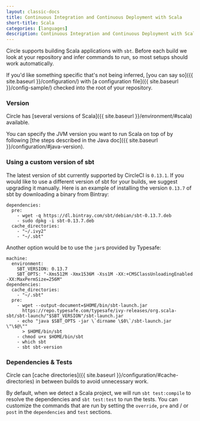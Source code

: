 ```yaml
---
layout: classic-docs
title: Continuous Integration and Continuous Deployment with Scala
short-title: Scala
categories: [languages]
description: Continuous Integration and Continuous Deployment with Scala
---
```


Circle supports building Scala applications with `sbt`. Before each
build we look at your repository and infer commands to run, so most
setups should work automatically.

If you'd like something specific that's not being inferred,
[you can say so]({{ site.baseurl }}/configuration/) with
[a configuration file]({{ site.baseurl }}/config-sample/)
checked into the root of your repository.

### Version

Circle has [several versions of Scala]({{ site.baseurl }}/environment/#scala)
available.

You can specify the JVM version you want to run Scala on top of by
following
[the steps described in the Java doc]({{ site.baseurl }}/configuration/#java-version).

### Using a custom version of sbt

The latest version of sbt currently supported by CircleCI is `0.13.1`.
If you would like to use a different version of sbt for your builds, we
suggest upgrading it manually. Here is an example of installing the
version `0.13.7` of sbt by downloading a binary from Bintray:

```
dependencies:
  pre:
    - wget -q https://dl.bintray.com/sbt/debian/sbt-0.13.7.deb
    - sudo dpkg -i sbt-0.13.7.deb
  cache_directories:
    - "~/.ivy2"
    - "~/.sbt"
```

Another option would be to use the `jar`s provided by Typesafe:

```
machine:
  environment:
    SBT_VERSION: 0.13.7
    SBT_OPTS: "-Xms512M -Xmx1536M -Xss1M -XX:+CMSClassUnloadingEnabled
-XX:MaxPermSize=256M"
dependencies:
  cache_directories:
    - "~/.sbt"
  pre:
    - wget --output-document=$HOME/bin/sbt-launch.jar
      https://repo.typesafe.com/typesafe/ivy-releases/org.scala-sbt/sbt-launch/"$SBT_VERSION"/sbt-launch.jar
    - echo "java $SBT_OPTS -jar \`dirname \$0\`/sbt-launch.jar \"\$@\""
      > $HOME/bin/sbt
    - chmod u+x $HOME/bin/sbt
    - which sbt
    - sbt sbt-version
```

### Dependencies & Tests

Circle can [cache directories]({{ site.baseurl }}/configuration/#cache-directories)
in between builds to avoid unnecessary work.

By default, when we detect a Scala project, we will run `sbt
test:compile` to resolve the dependencies and `sbt test:test` to run the
tests. You can customize the commands that are run by setting the
`override`, `pre` and / or `post` in the `dependencies` and `test`
sections.
